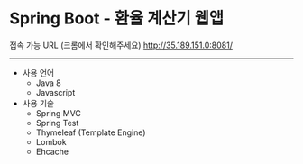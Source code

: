 # Spring Boot - 환율 계산기 웹앱

접속 가능 URL (크롬에서 확인해주세요)
http://35.189.151.0:8081/

---

- 사용 언어
    - Java 8
    - Javascript
- 사용 기술
    - Spring MVC
    - Spring Test
    - Thymeleaf (Template Engine)
    - Lombok
    - Ehcache
